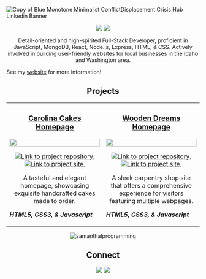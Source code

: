 
![Copy of Blue Monotone Minimalist ConflictDisplacement Crisis Hub Linkedin Banner](https://github.com/SamanthaLProgramming/SamanthaLProgramming/assets/150631576/9732eaee-048c-4e06-8a98-6501dc6a6e6b)


<p align="center">
  <a href="https://samlopezdev.netlify.app/"><img src="https://github.com/SamanthaLProgramming/SamanthaLProgramming/assets/150631576/d8319464-5593-4f7e-9956-91818bd0c6bb"/></a>
  <a href="https://www.linkedin.com/in/samlopezdev/"><img src="https://github.com/SamanthaLProgramming/SamanthaLProgramming/assets/150631576/a0206a7d-5957-4c73-b8b5-09e7564b275a"/></a>
<!--   <a href="https://samanthalopezdev.netlify.app/"><img src="https://github.com/SamanthaLProgramming/SamanthaLProgramming/assets/150631576/cac8e030-ad8d-45ad-8d1b-77359a0b49c1"/></a> -->
</p>


<p align="center">Detail-oriented and high-spirited Full-Stack Developer, proficient in JavaScript, MongoDB, React, Node.js, Express, HTML, & CSS. Actively involved in building user-friendly websites for local businesses in the Idaho and Washington area.</p>

<p>See my <a href="https://samlopezdev.netlify.app/" target="_blank">website</a> for more information!</p>


<h2 align="center">Projects</h2>
<table align="center">
  <tbody>
    <tr>
      <td width="50%" valign="top">
        <h3 align="center"><a href="https://carolinacakesdemo.netlify.app/" target="_blank">Carolina Cakes Homepage</a></h3>
        <a href="https://carolinacakesdemo.netlify.app/"><img width="100%" src="https://github.com/SamanthaLProgramming/SamanthaLProgramming/assets/150631576/e6a496c6-d24c-4f24-9157-2c700d6af1f7" /></a>
        <p align="center">
          <a href='https://github.com/SamanthaLProgramming/Carolina-Cakes'><img src="https://github.com/SamanthaLProgramming/SamanthaLProgramming/assets/150631576/fa88d715-470f-42d5-9410-1ac001c30b15" alt="Link to project repository." /></a>
          <a href="https://carolinacakesdemo.netlify.app/">
            <img src="https://github.com/SamanthaLProgramming/SamanthaLProgramming/assets/150631576/0d7c8352-e0dd-4b22-ae06-90514f6db844" alt="Link to project site." />
          </a>
        </p>
        <p align="center">A tasteful and elegant homepage, showcasing exquisite handcrafted cakes made to order.</p>
        <p><em><strong>HTML5, CSS3, & Javascript</strong></em></p>
      </td>
      <td width="50%" valign="top">
        <h3 align="center"><a href="https://woodendreamsdemo.netlify.app/" target="_blank">Wooden Dreams Homepage</a></h3>
        <a href="https://woodendreamsdemo.netlify.app/">
          <img width="100%" src="https://github.com/SamanthaLProgramming/SamanthaLProgramming/assets/150631576/dcff13d6-71fa-4b87-a2af-87a8c2ad80ff">
        </a>
        <p align="center">
          <a href="https://github.com/SamanthaLProgramming/Wooden-Dreams"><img src="https://github.com/SamanthaLProgramming/SamanthaLProgramming/assets/150631576/fa88d715-470f-42d5-9410-1ac001c30b15" alt="Link to project repository." /></a>
          <a href="https://woodendreamsdemo.netlify.app/">
            <img src="https://github.com/SamanthaLProgramming/SamanthaLProgramming/assets/150631576/0d7c8352-e0dd-4b22-ae06-90514f6db844" alt="Link to project site." />
          </a>
        </p>
        <p align="center">A sleek carpentry shop site that offers a comprehensive experience for visitors featuring multiple webpages.</p>
        <p><em><strong>HTML5, CSS3, & Javascript</strong></em></p> 
      </td>
    </tr>
  </tbody>
</table>

<p align="center"><img src="https://github-readme-stats.vercel.app/api/top-langs?username=samlopezdev&show_icons=true&locale=en&layout=compact" alt="samanthalprogramming"/></p>

<h2 align="center">Connect</h2>
<p align="center">
  <a href="https://samlopezdev.netlify.app/"><img src="https://github.com/SamanthaLProgramming/SamanthaLProgramming/assets/150631576/d8319464-5593-4f7e-9956-91818bd0c6bb"/></a>
  <a href="https://www.linkedin.com/in/samlopezdev/"><img src="https://github.com/SamanthaLProgramming/SamanthaLProgramming/assets/150631576/a0206a7d-5957-4c73-b8b5-09e7564b275a"/></a>
<!--   <a href="https://samanthalopezdev.netlify.app/"><img src="https://github.com/SamanthaLProgramming/SamanthaLProgramming/assets/150631576/cac8e030-ad8d-45ad-8d1b-77359a0b49c1"/></a> -->
</p>

<!--
**SamanthaLProgramming/SamanthaLProgramming** is a ✨ _special_ ✨ repository because its `README.md` (this file) appears on your GitHub profile.

Here are some ideas to get you started:

- 🔭 I’m currently working on ....
- 🌱 I’m currently learning ...
- 👯 I’m looking to collaborate on ...
- 🤔 I’m looking for help with ...
- 💬 Ask me about ...
- 📫 How to reach me: ...
- 😄 Pronouns: ...
- ⚡ Fun fact: ...

<h3 align="center">Languages and Tools:</h3>
<p align="center"> 
  <a href="https://www.w3.org/html/" target="_blank" rel="noreferrer"> <img src="https://raw.githubusercontent.com/devicons/devicon/master/icons/html5/html5-original-wordmark.svg" alt="html5" width="40" height="40"/> </a> 
  <a href="https://www.w3schools.com/css/" target="_blank" rel="noreferrer"> <img src="https://raw.githubusercontent.com/devicons/devicon/master/icons/css3/css3-original-wordmark.svg" alt="css3" width="40" height="40"/> </a> 
  <a href="https://developer.mozilla.org/en-US/docs/Web/JavaScript" target="_blank" rel="noreferrer"> <img src="https://raw.githubusercontent.com/devicons/devicon/master/icons/javascript/javascript-original.svg" alt="javascript" width="40" height="40"/> </a> 
  <a href="https://git-scm.com/" target="_blank" rel="noreferrer"> <img src="https://www.vectorlogo.zone/logos/git-scm/git-scm-icon.svg" alt="git" width="40" height="40"/> </a> 
  <a href="https://www.figma.com/" target="_blank" rel="noreferrer"> <img src="https://www.vectorlogo.zone/logos/figma/figma-icon.svg" alt="figma" width="40" height="40"/> </a>
  <a href="https://www.photoshop.com/en" target="_blank" rel="noreferrer"><img src="https://raw.githubusercontent.com/devicons/devicon/master/icons/photoshop/photoshop-line.svg" alt="photoshop" width="40" height="40"/></a></p>

-->
